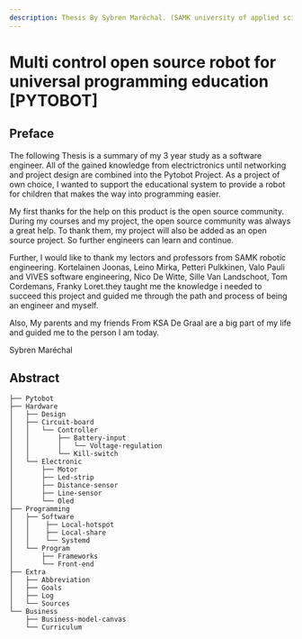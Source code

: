 ```yaml
---
description: Thesis By Sybren Maréchal. (SAMK university of applied science (2019).)
---
```


# Multi control open source robot for universal programming education \[PYTOBOT\]

## Preface

The following Thesis is a summary of my 3 year study as a software engineer. All of the gained knowledge from electrictronics until networking and project design are combined into the Pytobot Project. As a project of own choice, I wanted to support the educational system to provide a robot for children that makes the way into programming easier. 

My first thanks for the help on this product is the open source community. During my courses and my project, the open source community was always a great help. To thank them, my project will also be added as an open source project. So further engineers can learn and continue. 

Further, I would like to thank my lectors and professors from SAMK robotic engineering. Kortelainen Joonas, Leino Mirka, Petteri Pulkkinen, Valo Pauli and VIVES software engineering, Nico De Witte, Sille Van Landschoot, Tom Cordemans, Franky Loret.they taught me the knowledge i needed to succeed this project and guided me through the path and process of being an engineer and myself. 

Also, My parents and my friends From KSA De Graal are a big part of my life and guided me to the person I am today.

Sybren Maréchal

## Abstract

```text
├── Pytobot
├── Hardware
│   ├── Design
│   ├── Circuit-board
│   │   └── Controller
│   │       ├── Battery-input
│   │       │   └── Voltage-regulation
│   │       └── Kill-switch
│   └── Electronic
│       ├── Motor
│       ├── Led-strip
│       ├── Distance-sensor
│       ├── Line-sensor
│       └── Oled
├── Programming
│   ├── Software
│   │    ├── Local-hotspot
│   │    ├── Local-share
│   │    └── Systemd
│   └── Program
│       ├── Frameworks
│       └── Front-end
├── Extra
│   ├── Abbreviation
│   ├── Goals
│   ├── Log
│   └── Sources
└── Business
    ├── Business-model-canvas
    └── Curriculum
```

